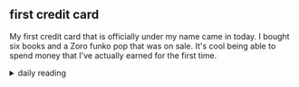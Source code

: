 ## first credit card

My first credit card that is officially under my name came in today. I bought six books and a Zoro funko pop that was on sale. It's cool being able to spend money that I've actually earned for the first time.

<details markdown="1">
<summary>daily reading</summary>

| {{ page.date | date: "%B %-d, %Y" }} |
| :-------------: |
| [2 Sam. 19; 2 Cor. 12; Ezek. 26; Ps. 74]({% link _Bible/Bible-year-1.md %}) |
| [BC 36; HC 123-125; CD V: Rej. 7-9]({% link _three_forms/three-forms-month-2.md %}) |
| [The Apostles' Creed](https://threeforms.org/the-apostles-creed/) |

</details>
